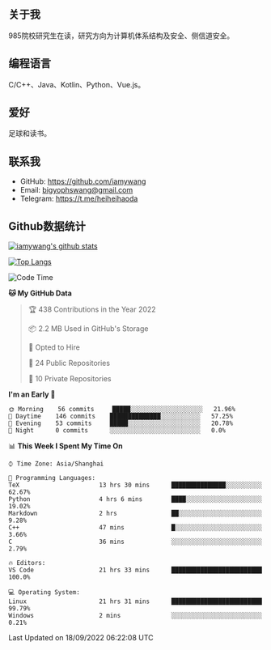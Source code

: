 ## 关于我

985院校研究生在读，研究方向为计算机体系结构及安全、侧信道安全。

## 编程语言

C/C++、Java、Kotlin、Python、Vue.js。

## 爱好

足球和读书。

## 联系我

- GitHub: https://github.com/iamywang
- Email: bigyophswang@gmail.com
- Telegram: https://t.me/heiheihaoda

## Github数据统计

[![iamywang's github stats](https://github-readme-stats.vercel.app/api?username=iamywang&count_private=true&show_icons=true)]()

[![Top Langs](https://github-readme-stats.vercel.app/api/top-langs/?username=iamywang&layout=compact)]()

<!--START_SECTION:waka-->
![Code Time](http://img.shields.io/badge/Code%20Time-560%20hrs%2055%20mins-blue)

**🐱 My GitHub Data** 

> 🏆 438 Contributions in the Year 2022
 > 
> 📦 2.2 MB Used in GitHub's Storage 
 > 
> 💼 Opted to Hire
 > 
> 📜 24 Public Repositories 
 > 
> 🔑 10 Private Repositories  
 > 
**I'm an Early 🐤** 

```text
🌞 Morning    56 commits     █████░░░░░░░░░░░░░░░░░░░░   21.96% 
🌆 Daytime    146 commits    ██████████████░░░░░░░░░░░   57.25% 
🌃 Evening    53 commits     █████░░░░░░░░░░░░░░░░░░░░   20.78% 
🌙 Night      0 commits      ░░░░░░░░░░░░░░░░░░░░░░░░░   0.0%

```


📊 **This Week I Spent My Time On** 

```text
⌚︎ Time Zone: Asia/Shanghai

💬 Programming Languages: 
TeX                      13 hrs 30 mins      ███████████████░░░░░░░░░░   62.67% 
Python                   4 hrs 6 mins        ████░░░░░░░░░░░░░░░░░░░░░   19.02% 
Markdown                 2 hrs               ██░░░░░░░░░░░░░░░░░░░░░░░   9.28% 
C++                      47 mins             █░░░░░░░░░░░░░░░░░░░░░░░░   3.66% 
C                        36 mins             ░░░░░░░░░░░░░░░░░░░░░░░░░   2.79%

🔥 Editors: 
VS Code                  21 hrs 33 mins      █████████████████████████   100.0%

💻 Operating System: 
Linux                    21 hrs 31 mins      █████████████████████████   99.79% 
Windows                  2 mins              ░░░░░░░░░░░░░░░░░░░░░░░░░   0.21%

```


 Last Updated on 18/09/2022 06:22:08 UTC
<!--END_SECTION:waka-->
